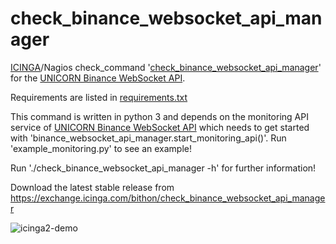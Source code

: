 # check_binance_websocket_api_manager
[ICINGA](https://icinga.com)/Nagios check_command '[check_binance_websocket_api_manager](https://exchange.icinga.com/bithon/check_binance_websocket_api_manager)' for the [UNICORN Binance WebSocket API](https://github.com/unicorn-data-analysis/unicorn-binance-websocket-api).

Requirements are listed in [requirements.txt](https://github.com/unicorn-data-analysis/unicorn-binance-websocket-api/blob/master/tools/icinga/requirements.txt)

This command is written in python 3 and depends on the monitoring API service of [UNICORN Binance WebSocket API](https://github.com/unicorn-data-analysis/unicorn-binance-websocket-api) which needs to get started with 'binance_websocket_api_manager.start_monitoring_api()'. Run 'example_monitoring.py' to see an example!

Run './check_binance_websocket_api_manager -h' for further information!

Download the latest stable release from https://exchange.icinga.com/bithon/check_binance_websocket_api_manager

![icinga2-demo](https://s3.gifyu.com/images/icinga2-unicorn_binance_websocket_api.png)